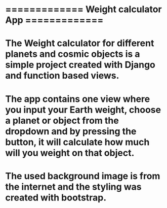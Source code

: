 ============= Weight calculator App =============
==========================================================
The Weight calculator for different planets and cosmic objects is a simple project created with Django and function based views.
==========================================================
The app contains one view where you input your Earth weight, choose a planet or object from the dropdown and by pressing the button, it will calculate how much will you weight on that object. 
==========================================================
The used background image is from the internet and the styling was created with bootstrap.
===========================================================
